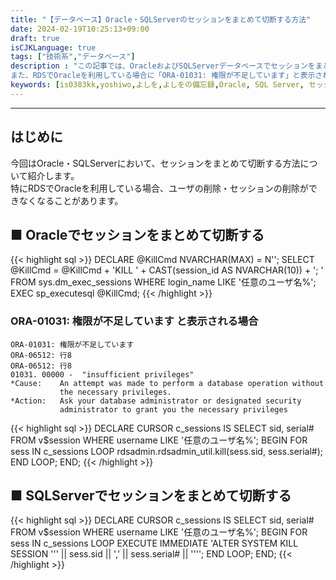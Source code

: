 ```yaml
---
title: "【データベース】Oracle・SQLServerのセッションをまとめて切断する方法"
date: 2024-02-19T10:25:13+09:00
draft: true
isCJKLanguage: true
tags: ["技術系","データベース"]
description : "この記事では、OracleおよびSQLServerデータベースでセッションをまとめて切断する方法について解説します。
また、RDSでOracleを利用している場合に「ORA-01031: 権限が不足しています」と表示されセッションが切断できない場合の対処法を紹介します。"
keywords: [is0383kk,yoshiwo,よしを,よしをの備忘録,Oracle, SQL Server, セッション, 切断, データベース管理, セッション管理, SQLクエリ, コマンド, データベース運用]
---
```


---

## はじめに
今回はOracle・SQLServerにおいて、セッションをまとめて切断する方法について紹介します。  
特にRDSでOracleを利用している場合、ユーザの削除・セッションの削除ができなくなることがあります。

## ■ Oracleでセッションをまとめて切断する

{{< highlight sql >}}
DECLARE @KillCmd NVARCHAR(MAX) = N'';
SELECT @KillCmd = @KillCmd + 'KILL ' + CAST(session_id AS NVARCHAR(10)) + '; '
FROM sys.dm_exec_sessions
WHERE login_name LIKE '任意のユーザ名%'; 
EXEC sp_executesql @KillCmd;
{{< /highlight >}}

### ORA-01031: 権限が不足しています と表示される場合
```
ORA-01031: 権限が不足しています
ORA-06512: 行8
ORA-06512: 行8
01031. 00000 -  "insufficient privileges"
*Cause:    An attempt was made to perform a database operation without
           the necessary privileges.
*Action:   Ask your database administrator or designated security
           administrator to grant you the necessary privileges
```

{{< highlight sql >}}
DECLARE CURSOR c_sessions IS
SELECT sid, serial#
FROM v$session
WHERE username LIKE '任意のユーザ名%';
BEGIN
  FOR sess IN c_sessions LOOP
    rdsadmin.rdsadmin_util.kill(sess.sid, sess.serial#);
  END LOOP;
END;
{{< /highlight >}}


## ■ SQLServerでセッションをまとめて切断する



{{< highlight sql >}}
DECLARE
  CURSOR c_sessions IS
    SELECT sid, serial#
    FROM v$session
    WHERE username LIKE '任意のユーザ名%';
BEGIN
  FOR sess IN c_sessions LOOP
    EXECUTE IMMEDIATE 'ALTER SYSTEM KILL SESSION ''' || sess.sid || ',' || sess.serial# || '''';
  END LOOP;
END;
{{< /highlight >}}